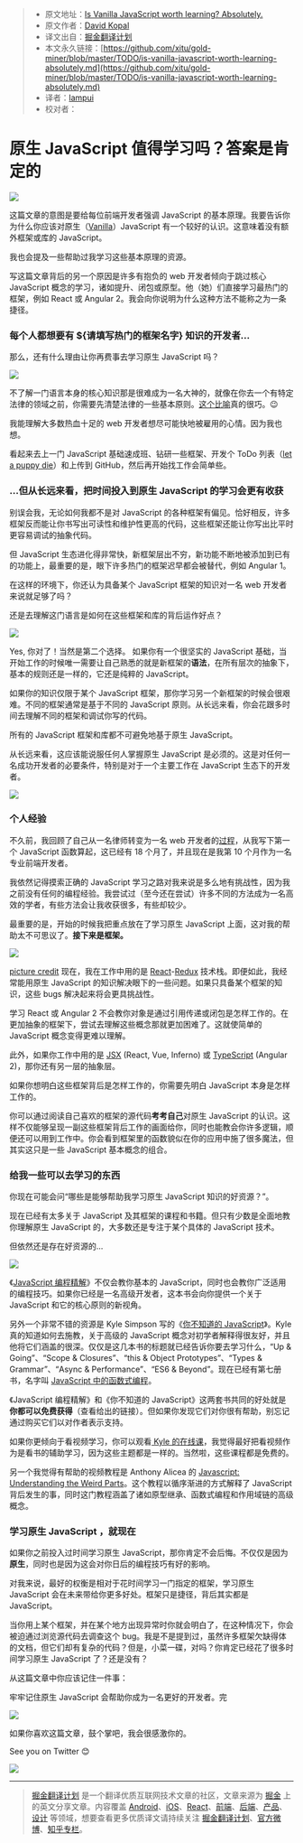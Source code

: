 
  > * 原文地址：[Is Vanilla JavaScript worth learning? Absolutely.](https://medium.freecodecamp.org/is-vanilla-javascript-worth-learning-absolutely-c2c67140ac34)
  > * 原文作者：[David Kopal](https://medium.freecodecamp.org/@codinglawyer)
  > * 译文出自：[掘金翻译计划](https://github.com/xitu/gold-miner)
  > * 本文永久链接：[https://github.com/xitu/gold-miner/blob/master/TODO/is-vanilla-javascript-worth-learning-absolutely.md](https://github.com/xitu/gold-miner/blob/master/TODO/is-vanilla-javascript-worth-learning-absolutely.md)
  > * 译者：[lampui](https://github.com/lampui)
  > * 校对者：

  # 原生 JavaScript 值得学习吗？答案是肯定的

  ![](https://cdn-images-1.medium.com/max/2000/1*E-94pGEukt8lDI2aDY3XcQ.jpeg)

这篇文章的意图是要给每位前端开发者强调 JavaScript 的基本原理。我要告诉你为什么你应该对原生（[Vanilla](https://en.wikipedia.org/wiki/Vanilla_software)）JavaScript 有一个较好的认识。这意味着没有额外框架或库的 JavaScript。

我也会提及一些帮助过我学习这些基本原理的资源。

写这篇文章背后的另一个原因是许多有抱负的 web 开发者倾向于跳过核心 JavaScript 概念的学习，诸如提升、闭包或原型。他（她）们直接学习最热门的框架，例如 React 或 Angular 2。我会向你说明为什么这种方法不能称之为一条捷径。

### 每个人都想要有 ${请填写热门的框架名字} 知识的开发者…

那么，还有什么理由让你再费事去学习原生 JavaScript 吗？

![](https://cdn-images-1.medium.com/max/1600/1*eTO0IHM6_MyCNIvBOLp7ag.jpeg)

不了解一门语言本身的核心知识那是很难成为一名大神的，就像在你去一个有特定法律的领域之前，你需要先清楚法律的一些基本原则。[这个比喻](https://ideas.ataccama.com/i-stopped-being-a-lawyer-became-a-developer-and-its-awesome-5311e8d74882)真的很巧。😉

我能理解大多数热血十足的 web 开发者想尽可能快地被雇用的心情。因为我也想。

看起来去上一门 JavaScript 基础速成班、钻研一些框架、开发个 ToDo 列表（[let a puppy die](https://medium.freecodecamp.com/every-time-you-build-a-to-do-list-app-a-puppy-dies-505b54637a5d)）和上传到 GitHub，然后再开始找工作会简单些。

### …但从长远来看，把时间投入到原生 JavaScript 的学习会更有收获

别误会我，无论如何我都不是对 JavaScript 的各种框架有偏见。恰好相反，许多框架反而能让你书写出可读性和维护性更高的代码，这些框架还能让你写出比平时更容易调试的抽象代码。

但 JavaScript 生态进化得非常快，新框架层出不穷，新功能不断地被添加到已有的功能上，最重要的是，眼下许多热门的框架迟早都会被替代，例如 Angular 1。

在这样的环境下，你还认为具备某个 JavaScript 框架的知识对一名 web 开发者来说就足够了吗？

还是去理解这门语言是如何在这些框架和库的背后运作好点？

![](https://cdn-images-1.medium.com/max/1600/1*wQgXQXDwZe_3f1br1HcHcA.jpeg)

Yes, 你对了！当然是第二个选择。
如果你有一个很坚实的 JavaScript 基础，当开始工作的时候唯一需要让自己熟悉的就是新框架的**语法**，在所有层次的抽象下，基本的规则还是一样的，它还是纯粹的 JavaScript。

如果你的知识仅限于某个 JavaScript 框架，那你学习另一个新框架的时候会很艰难。不同的框架通常是基于不同的 JavaScript 原则。从长远来看，你会花跟多时间去理解不同的框架和调试你写的代码。

所有的 JavaScript 框架和库都不可避免地基于原生 JavaScript。

从长远来看，这应该能说服任何人掌握原生 JavaScript 是必须的。这是对任何一名成功开发者的必要条件，特别是对于一个主要工作在 JavaScript 生态下的开发者。

![](https://cdn-images-1.medium.com/max/1600/1*UkL0I2o1GDdXGUMPecxY7g.jpeg)

### 个人经验

不久前，我回顾了自己从一名律师转变为一名 web 开发者的[过程](https://ideas.ataccama.com/i-stopped-being-a-lawyer-became-a-developer-and-its-awesome-5311e8d74882#.v3xurb9v5)，从我写下第一个 JavaScript 函数算起，这已经有 18 个月了，并且现在是我第 10 个月作为一名专业前端开发者。

我依然记得摸索正确的 JavaScript 学习之路对我来说是多么地有挑战性，因为我之前没有任何的编程经验。我尝试过（至今还在尝试）许多不同的方法成为一名高效的学者，有些方法会让我收获很多，有些却较少。

最重要的是，开始的时候我把重点放在了学习原生 JavaScript 上面，这对我的帮助太不可思议了。**接下来是框架。**

![](https://cdn-images-1.medium.com/max/1600/1*ixM8cuSIabPQ5Wlj0rgsVQ.jpeg)

[picture credit](https://www.keepcalm-o-matic.co.uk/p/keep-calm-and-learn-javascript/)
现在，我在工作中用的是 [React](https://facebook.github.io/react/)-[Redux](http://redux.js.org/) 技术栈。即便如此，我经常能用原生 JavaScript 的知识解决眼下的一些问题。如果只具备某个框架的知识，这些 bugs 解决起来将会更具挑战性。

学习 React 或 Angular 2 不会教你对象是通过引用传递或闭包是怎样工作的。在更加抽象的框架下，尝试去理解这些概念那就更加困难了。这就使简单的 JavaScript 概念变得更难以理解。

此外，如果你工作中用的是 [JSX](https://facebook.github.io/react/docs/jsx-in-depth.html) (React, Vue, Inferno) 或 [TypeScript](https://www.typescriptlang.org/) (Angular 2)，那你还有另一层的抽象层。

如果你想明白这些框架背后是怎样工作的，你需要先明白 JavaScript 本身是怎样工作的。

你可以通过阅读自己喜欢的框架的源代码**考考自己**对原生 JavaScript 的认识。这样不仅能够呈现一副这些框架背后工作的画面给你，同时也能教会你许多逻辑，顺便还可以用到工作中。你会看到框架里的函数貌似在你的应用中施了很多魔法，但其实这只是一些 JavaScript 基本概念的组合。

### 给我一些可以去学习的东西

你现在可能会问“哪些是能够帮助我学习原生 JavaScript 知识的好资源？”。

现在已经有太多关于 JavaScript 及其框架的课程和书籍。但只有少数是全面地教你理解原生 JavaScript 的，大多数还是专注于某个具体的 JavaScript 技术。

但依然还是存在好资源的…

![](https://cdn-images-1.medium.com/max/1600/1*xPqexrgvo6HsgWM28Bw1-Q.jpeg)

《[JavaScript 编程精解](http://eloquentjavascript.net/)》不仅会教你基本的 JavaScript，同时也会教你广泛适用的编程技巧。如果你已经是一名高级开发者，这本书会向你提供一个关于 JavaScript 和它的核心原则的新视角。

另外一个非常不错的资源是 Kyle Simpson 写的《[你不知道的 JavaScript](https://github.com/getify/You-Dont-Know-JS)》。Kyle 真的知道如何去施教，关于高级的 JavaScript 概念对初学者解释得很友好，并且他将它们涵盖的很深。仅仅是这几本书的标题就已经告诉你要去学习什么，“Up & Going”、“Scope & Closures”、“this & Object Prototypes”、“Types & Grammar”、“Async & Performance”、“ES6 & Beyond”。现在已经有第七册书，名字叫 [JavaScript 中的函数式编程](https://github.com/getify/Functional-Light-JS)。

《JavaScript 编程精解》和《你不知道的 JavaScript》这两套书共同的好处就是**你都可以免费获得**（查看给出的链接）。但如果你发现它们对你很有帮助，别忘记通过购买它们以对作者表示支持。

如果你更倾向于看视频学习，你可以观看[ Kyle 的在线课](https://frontendmasters.com/kyle-simpson/)，我觉得最好把看视频作为是看书的辅助学习，因为这些主题都是一样的。当然啦，这些课程都是免费的。

另一个我觉得有帮助的视频教程是 Anthony Alicea 的 [Javascript: Understanding the Weird Parts](https://www.udemy.com/understand-javascript/)。这个教程以循序渐进的方式解释了 JavaScript 背后发生的事，同时这门教程涵盖了诸如原型继承、函数式编程和作用域链的高级概念。

### 学习原生 JavaScript ，就现在

如果你之前投入过时间学习原生 JavaScript，那你肯定不会后悔。不仅仅是因为**原生**，同时也是因为这会对你日后的编程技巧有好的影响。

对我来说，最好的权衡是相对于花时间学习一门指定的框架，学习原生 JavaScript 会在未来带给你更多好处。框架只是捷径，背后其实都是 JavaScript。

当你用上某个框架，并在某个地方出现异常时你就会明白了，在这种情况下，你会被迫通过浏览源代码去调查这个 bug。我是不是提到过，虽然许多框架欠缺得体的文档，但它们却有复杂的代码？但是，小菜一碟，对吗？你肯定已经花了很多时间学习原生 JavaScript 了？还是没有？

从这篇文章中你应该记住一件事：

牢牢记住原生 JavaScript 会帮助你成为一名更好的开发者。完

![](https://cdn-images-1.medium.com/max/1600/1*-0-CNkI704V7s879GpF86w.jpeg)

如果你喜欢这篇文章，鼓个掌吧，我会很感激你的。

See you on Twitter 😊

[![](https://ws4.sinaimg.cn/large/006tKfTcgy1fiv00i5jlnj314i0a60uk.jpg)](https://twitter.com/coding_lawyer)


  ---

  > [掘金翻译计划](https://github.com/xitu/gold-miner) 是一个翻译优质互联网技术文章的社区，文章来源为 [掘金](https://juejin.im) 上的英文分享文章。内容覆盖 [Android](https://github.com/xitu/gold-miner#android)、[iOS](https://github.com/xitu/gold-miner#ios)、[React](https://github.com/xitu/gold-miner#react)、[前端](https://github.com/xitu/gold-miner#前端)、[后端](https://github.com/xitu/gold-miner#后端)、[产品](https://github.com/xitu/gold-miner#产品)、[设计](https://github.com/xitu/gold-miner#设计) 等领域，想要查看更多优质译文请持续关注 [掘金翻译计划](https://github.com/xitu/gold-miner)、[官方微博](http://weibo.com/juejinfanyi)、[知乎专栏](https://zhuanlan.zhihu.com/juejinfanyi)。
